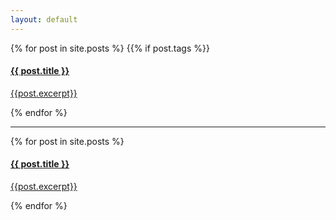 ```yaml
---
layout: default
---
```

<head>
<link rel="stylesheet" type="text/css" href="https://markchenyutian.github.io/Markchen_Blog/Asset/css/Unified_Style.css">
</head>

{% for post in site.posts %}
    {{% if post.tags %}}
    <a href="{{ site.baseurl }}{{ post.url }}">
        <div class="card">
            <div class="title_container">
                <h4>{{ post.title }}</h4>
            </div>
            <div class="container">
                {{post.excerpt}}
            </div>
        </div>
        <div style="width: 100%; height: 1em"></div>
    </a>
{% endfor %}

---

{% for post in site.posts %}
    <a href="{{ site.baseurl }}{{ post.url }}">
    <div class="card">
        <div class="title_container">
            <h4>{{ post.title }}</h4>
        </div>
        <div class="container">
            {{post.excerpt}}
        </div>
    </div>
    </a>
    <div style="width: 100%; height: 1em"></div>
{% endfor %}